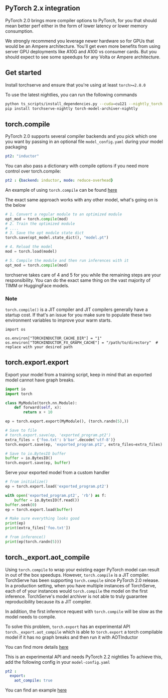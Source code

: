 ## PyTorch 2.x integration

PyTorch 2.0 brings more compiler options to PyTorch, for you that should mean better perf either in the form of lower latency or lower memory consumption.

We strongly recommend you leverage newer hardware so for GPUs that would be an Ampere architecture. You'll get even more benefits from using server GPU deployments like A10G and A100 vs consumer cards. But you should expect to see some speedups for any Volta or Ampere architecture.

## Get started

Install torchserve and ensure that you're using at least `torch>=2.0.0`

To use the latest nightlies, you can run the following commands
```sh
python ts_scripts/install_dependencies.py --cuda=cu121 --nightly_torch
pip install torchserve-nightly torch-model-archiver-nightly
```

## torch.compile

PyTorch 2.0 supports several compiler backends and you pick which one you want by passing in an optional file `model_config.yaml` during your model packaging

```yaml
pt2: "inductor"
```

You can also pass a dictionary with compile options if you need more control over torch.compile:

```yaml
pt2 : {backend: inductor, mode: reduce-overhead}
```

An example of using `torch.compile` can be found [here](./torch_compile/README.md)

The exact same approach works with any other model, what's going on is the below

```python
# 1. Convert a regular module to an optimized module
opt_mod = torch.compile(mod)
# 2. Train the optimized module
# ....
# 3. Save the opt module state dict
torch.save(opt_model.state_dict(), "model.pt")

# 4. Reload the model
mod = torch.load(model)

# 5. Compile the module and then run inferences with it
opt_mod = torch.compile(mod)
```

torchserve takes care of 4 and 5 for you while the remaining steps are your responsibility. You can do the exact same thing on the vast majority of TIMM or HuggingFace models.

### Note

`torch.compile()` is a JIT compiler and JIT compilers generally have a startup cost. If that's an issue for you make sure to populate these two environment variables to improve your warm starts.

```
import os

os.environ["TORCHINDUCTOR_CACHE_DIR"] = "1"
os.environ["TORCHINDUCTOR_FX_GRAPH_CACHE"] = "/path/to/directory"  # replace with your desired path
```

## torch.export.export

Export your model from a training script, keep in mind that an exported model cannot have graph breaks.

```python
import io
import torch

class MyModule(torch.nn.Module):
    def forward(self, x):
        return x + 10

ep = torch.export.export(MyModule(), (torch.randn(5),))

# Save to file
# torch.export.save(ep, 'exported_program.pt2')
extra_files = {'foo.txt': b'bar'.decode('utf-8')}
torch.export.save(ep, 'exported_program.pt2', extra_files=extra_files)

# Save to io.BytesIO buffer
buffer = io.BytesIO()
torch.export.save(ep, buffer)
```

Serve your exported model from a custom handler

```python
# from initialize()
ep = torch.export.load('exported_program.pt2')

with open('exported_program.pt2', 'rb') as f:
    buffer = io.BytesIO(f.read())
buffer.seek(0)
ep = torch.export.load(buffer)

# Make sure everything looks good
print(ep)
print(extra_files['foo.txt'])

# from inference()
print(ep(torch.randn(5)))
```

## torch._export.aot_compile

Using `torch.compile` to wrap your existing eager PyTorch model can result in out of the box speedups. However, `torch.compile` is a JIT compiler. TorchServe has been supporting `torch.compile` since PyTorch 2.0 release. In a production setting, when you have multiple instances of TorchServe, each of of your instances would `torch.compile` the model on the first inference. TorchServe's model archiver is not able to truly guarantee reproducibility because its a JIT compiler.

In addition, the first inference request with `torch.compile` will be slow as the model needs to compile.

To solve this problem, `torch.export` has an experimental API `torch._export.aot_compile` which is able to `torch.export` a torch compilable model if it has no graph breaks and then run it with AOTInductor

You can find more details [here](https://pytorch.org/docs/main/torch.compiler_aot_inductor.html)


This is an experimental API and needs PyTorch 2.2 nightlies
To achieve this, add the following config in your `model-config.yaml`

```yaml
pt2 :
  export:
    aot_compile: true
```
You can find an example [here](./torch_export_aot_compile/README.md)
